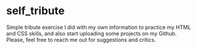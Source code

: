 # self_tribute
Simple tribute exercise I did with my own information to practice my HTML and CSS skills, and also start uploading some projects on my Github. Please, feel free to reach me out for suggestions and critics.
